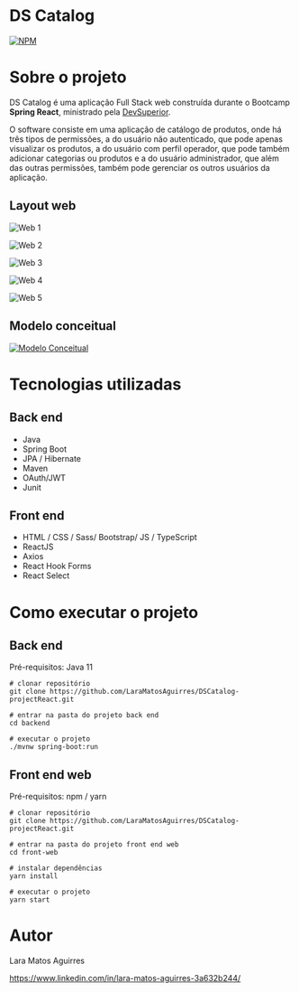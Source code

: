 # DS Catalog

[![NPM](https://img.shields.io/npm/l/react)](https://github.com/LaraMatosAguirres/DSCatalog-projectReact/blob/master/LICENSE) 

# Sobre o projeto

DS Catalog é uma aplicação Full Stack web construída durante o Bootcamp  **Spring React**, ministrado pela [DevSuperior](https://devsuperior.com/).

O software consiste em uma aplicação de catálogo de produtos, onde há três tipos de permissões, a do usuário não autenticado, que pode apenas visualizar os produtos, a do usuário com perfil operador, que pode também adicionar categorias ou produtos e a do usuário administrador, que além das outras permissões, também pode gerenciar os outros usuários da aplicação.

## Layout web

![Web 1](https://raw.githubusercontent.com/LaraMatosAguirres/DSCatalog-projectReact/main/assets/home-frontend.png)

![Web 2](https://raw.githubusercontent.com/LaraMatosAguirres/DSCatalog-projectReact/main/assets/catalogo-frontend.png)

![Web 3](https://raw.githubusercontent.com/LaraMatosAguirres/DSCatalog-projectReact/main/assets/produtos-frontend.png)

![Web 4](https://raw.githubusercontent.com/LaraMatosAguirres/DSCatalog-projectReact/main/assets/produtos-edicao-frontend.png)

![Web 5](https://raw.githubusercontent.com/LaraMatosAguirres/DSCatalog-projectReact/main/assets/formulario-usuarios-frontend.png)

## Modelo conceitual

[![Modelo Conceitual](https://raw.githubusercontent.com/LaraMatosAguirres/DSCatalog-projectReact/main/assets/modelo-conceitual.png)](https://raw.githubusercontent.com/LaraMatosAguirres/dsdeliver-sds2/main/assets/modelo-conceitual.png)

# Tecnologias utilizadas

## Back end

- Java
- Spring Boot
- JPA / Hibernate
- Maven
- OAuth/JWT
- Junit

## Front end

- HTML / CSS / Sass/ Bootstrap/ JS / TypeScript
- ReactJS
- Axios
- React Hook Forms
- React Select

# Como executar o projeto

## Back end

Pré-requisitos: Java 11

```
# clonar repositório
git clone https://github.com/LaraMatosAguirres/DSCatalog-projectReact.git

# entrar na pasta do projeto back end
cd backend

# executar o projeto
./mvnw spring-boot:run
```

## Front end web

Pré-requisitos: npm / yarn

```
# clonar repositório
git clone https://github.com/LaraMatosAguirres/DSCatalog-projectReact.git

# entrar na pasta do projeto front end web
cd front-web

# instalar dependências
yarn install

# executar o projeto
yarn start
```

# Autor

Lara Matos Aguirres

https://www.linkedin.com/in/lara-matos-aguirres-3a632b244/
